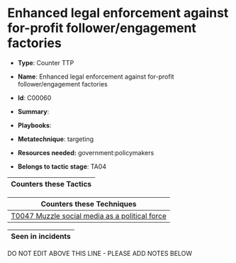 # Enhanced legal enforcement against for-profit follower/engagement factories

* **Type**: Counter TTP

* **Name**: Enhanced legal enforcement against for-profit follower/engagement factories

* **Id**: C00060

* **Summary**: 

* **Playbooks**: 

* **Metatechnique**: targeting

* **Resources needed:** government:policymakers

* **Belongs to tactic stage**: TA04


| Counters these Tactics |
| ---------------------- |



| Counters these Techniques |
| ------------------------- |
| [T0047 Muzzle social media as a political force](../techniques/T0047.md) |



| Seen in incidents |
| ----------------- |


DO NOT EDIT ABOVE THIS LINE - PLEASE ADD NOTES BELOW